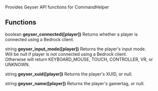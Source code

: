 Provides Geyser API functions for CommandHelper

## Functions
boolean **geyser_connected([player])** Returns whether a player is connected using a Bedrock client.

string **geyser_input_mode([player])** Returns the player's input mode.  
Will be null if player is not connected using a Bedrock client.  
Otherwise will return KEYBOARD_MOUSE, TOUCH, CONTROLLER, VR, or UNKNOWN.

string **geyser_xuid([player])** Returns the player's XUID, or null.

string **geyser_name([player])** Returns the player's gamertag, or null.